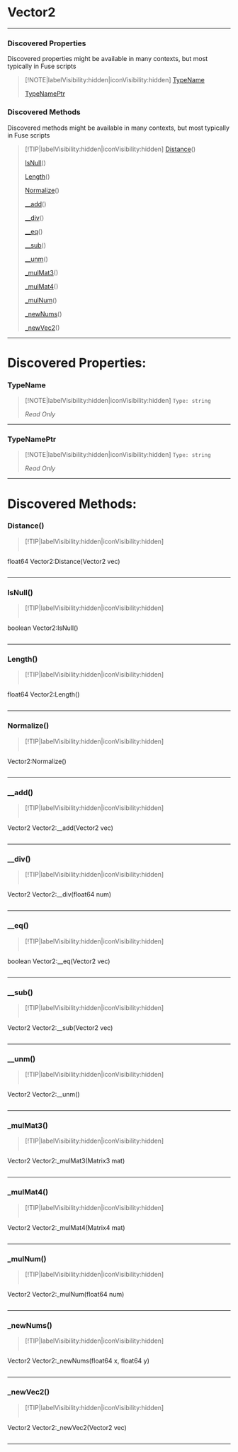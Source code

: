 # Vector2
___
### Discovered Properties  
Discovered properties might be available in many contexts, but most typically in Fuse scripts  
> [!NOTE|labelVisibility:hidden|iconVisibility:hidden]
> [TypeName](#TypeName)
>
> [TypeNamePtr](#TypeNamePtr)
>
### Discovered Methods  
Discovered methods might be available in many contexts, but most typically in Fuse scripts  
> [!TIP|labelVisibility:hidden|iconVisibility:hidden]
> [Distance](#Distance)()
>
> [IsNull](#IsNull)()
>
> [Length](#Length)()
>
> [Normalize](#Normalize)()
>
> [__add](#__add)()
>
> [__div](#__div)()
>
> [__eq](#__eq)()
>
> [__sub](#__sub)()
>
> [__unm](#__unm)()
>
> [_mulMat3](#_mulMat3)()
>
> [_mulMat4](#_mulMat4)()
>
> [_mulNum](#_mulNum)()
>
> [_newNums](#_newNums)()
>
> [_newVec2](#_newVec2)()
>
___

# Discovered Properties: <!-- {docsify-ignore} -->

### TypeName
> [!NOTE|labelVisibility:hidden|iconVisibility:hidden]
> `Type: string`
>
> *<span class="read_only">Read Only</span>*
>
___

### TypeNamePtr
> [!NOTE|labelVisibility:hidden|iconVisibility:hidden]
> `Type: string`
>
> *<span class="read_only">Read Only</span>*
>
___


# Discovered Methods: <!-- {docsify-ignore} -->

### Distance()
> [!TIP|labelVisibility:hidden|iconVisibility:hidden]
> ```php
float64 Vector2:Distance(Vector2 vec)
> ```
>
___

### IsNull()
> [!TIP|labelVisibility:hidden|iconVisibility:hidden]
> ```php
boolean Vector2:IsNull()
> ```
>
___

### Length()
> [!TIP|labelVisibility:hidden|iconVisibility:hidden]
> ```php
float64 Vector2:Length()
> ```
>
___

### Normalize()
> [!TIP|labelVisibility:hidden|iconVisibility:hidden]
> ```php
 Vector2:Normalize()
> ```
>
___

### __add()
> [!TIP|labelVisibility:hidden|iconVisibility:hidden]
> ```php
Vector2 Vector2:__add(Vector2 vec)
> ```
>
___

### __div()
> [!TIP|labelVisibility:hidden|iconVisibility:hidden]
> ```php
Vector2 Vector2:__div(float64 num)
> ```
>
___

### __eq()
> [!TIP|labelVisibility:hidden|iconVisibility:hidden]
> ```php
boolean Vector2:__eq(Vector2 vec)
> ```
>
___

### __sub()
> [!TIP|labelVisibility:hidden|iconVisibility:hidden]
> ```php
Vector2 Vector2:__sub(Vector2 vec)
> ```
>
___

### __unm()
> [!TIP|labelVisibility:hidden|iconVisibility:hidden]
> ```php
Vector2 Vector2:__unm()
> ```
>
___

### _mulMat3()
> [!TIP|labelVisibility:hidden|iconVisibility:hidden]
> ```php
Vector2 Vector2:_mulMat3(Matrix3 mat)
> ```
>
___

### _mulMat4()
> [!TIP|labelVisibility:hidden|iconVisibility:hidden]
> ```php
Vector2 Vector2:_mulMat4(Matrix4 mat)
> ```
>
___

### _mulNum()
> [!TIP|labelVisibility:hidden|iconVisibility:hidden]
> ```php
Vector2 Vector2:_mulNum(float64 num)
> ```
>
___

### _newNums()
> [!TIP|labelVisibility:hidden|iconVisibility:hidden]
> ```php
Vector2 Vector2:_newNums(float64 x, float64 y)
> ```
>
___

### _newVec2()
> [!TIP|labelVisibility:hidden|iconVisibility:hidden]
> ```php
Vector2 Vector2:_newVec2(Vector2 vec)
> ```
>
___

